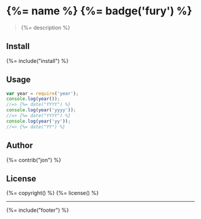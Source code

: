 # {%= name %} {%= badge('fury') %}

> {%= description %}

## Install
{%= include("install") %}

## Usage

```js
var year = require('year');
console.log(year());
//=> {%= date("YYYY") %}
console.log(year('yyyy'));
//=> {%= date("YYYY") %}
console.log(year('yy'));
//=> {%= date("YY") %}
```

## Author
{%= contrib("jon") %}

## License
{%= copyright() %}
{%= license() %}

***

{%= include("footer") %}